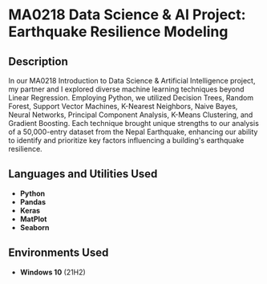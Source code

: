 <h1>MA0218 Data Science & AI Project: Earthquake Resilience Modeling</h1>

<h2>Description</h2>
In our MA0218 Introduction to Data Science & Artificial Intelligence project, my partner and I explored diverse machine
learning techniques beyond Linear Regression. Employing Python, we utilized Decision Trees, Random Forest, Support
Vector Machines, K-Nearest Neighbors, Naive Bayes, Neural Networks, Principal Component Analysis, K-Means Clustering,
and Gradient Boosting. Each technique brought unique strengths to our analysis of a 50,000-entry dataset from the Nepal
Earthquake, enhancing our ability to identify and prioritize key factors influencing a building's earthquake resilience.
<br />


<h2>Languages and Utilities Used</h2>

- <b>Python</b> 
- <b>Pandas</b>
- <b>Keras</b>
- <b>MatPlot</b>
- <b>Seaborn</b>

<h2>Environments Used </h2>

- <b>Windows 10</b> (21H2)





